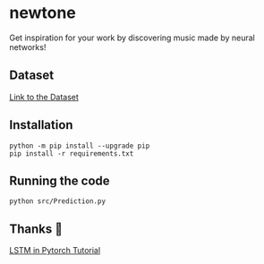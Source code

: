 # newtone
Get inspiration for your work by discovering music made by neural networks!

## Dataset
[Link to the Dataset](https://www.kaggle.com/datasets/soumikrakshit/classical-music-midi)

## Installation
`python -m pip install --upgrade pip`  
`pip install -r requirements.txt`   

## Running the code 
`python src/Prediction.py`

## Thanks 🤗
[LSTM in Pytorch Tutorial](https://www.kdnuggets.com/2020/07/pytorch-lstm-text-generation-tutorial.html)